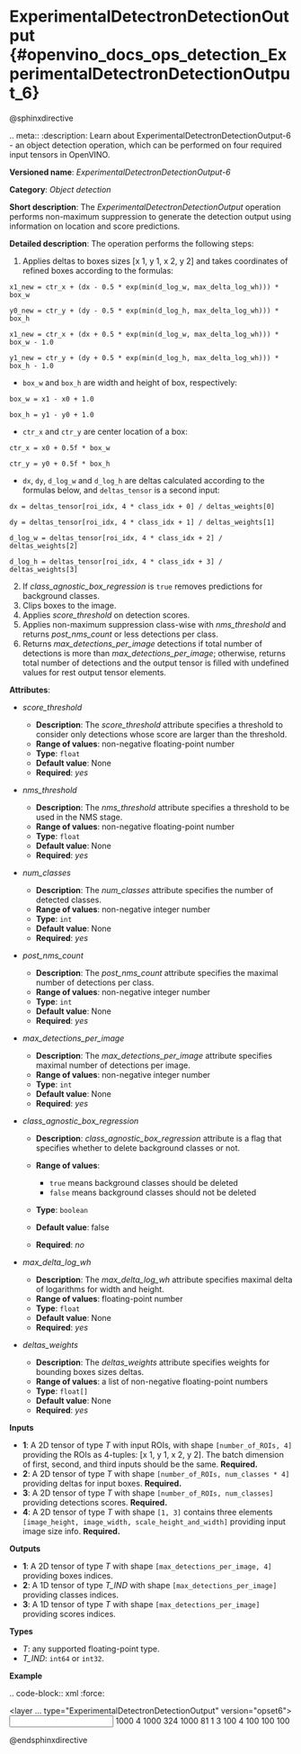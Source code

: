 # ExperimentalDetectronDetectionOutput {#openvino_docs_ops_detection_ExperimentalDetectronDetectionOutput_6}

@sphinxdirective

.. meta::
  :description: Learn about ExperimentalDetectronDetectionOutput-6 - an object 
                detection operation, which can be performed on four required 
                input tensors in OpenVINO.

**Versioned name**: *ExperimentalDetectronDetectionOutput-6*

**Category**: *Object detection*

**Short description**: The *ExperimentalDetectronDetectionOutput* operation performs non-maximum suppression to generate
the detection output using information on location and score predictions.

**Detailed description**: The operation performs the following steps:

1. Applies deltas to boxes sizes [x 1, y 1, x 2, y 2] and takes coordinates of
refined boxes according to the formulas:

``x1_new = ctr_x + (dx - 0.5 * exp(min(d_log_w, max_delta_log_wh))) * box_w``

``y0_new = ctr_y + (dy - 0.5 * exp(min(d_log_h, max_delta_log_wh))) * box_h``

``x1_new = ctr_x + (dx + 0.5 * exp(min(d_log_w, max_delta_log_wh))) * box_w - 1.0``

``y1_new = ctr_y + (dy + 0.5 * exp(min(d_log_h, max_delta_log_wh))) * box_h - 1.0``

* ``box_w`` and ``box_h`` are width and height of box, respectively:

``box_w = x1 - x0 + 1.0``

``box_h = y1 - y0 + 1.0``

* ``ctr_x`` and ``ctr_y`` are center location of a box:

``ctr_x = x0 + 0.5f * box_w``

``ctr_y = y0 + 0.5f * box_h``

* ``dx``, ``dy``, ``d_log_w`` and ``d_log_h`` are deltas calculated according to the formulas below, and ``deltas_tensor`` is a
second input:

``dx = deltas_tensor[roi_idx, 4 * class_idx + 0] / deltas_weights[0]``

``dy = deltas_tensor[roi_idx, 4 * class_idx + 1] / deltas_weights[1]``

``d_log_w = deltas_tensor[roi_idx, 4 * class_idx + 2] / deltas_weights[2]``

``d_log_h = deltas_tensor[roi_idx, 4 * class_idx + 3] / deltas_weights[3]``

2. If *class_agnostic_box_regression* is ``true`` removes predictions for background classes.
3. Clips boxes to the image.
4. Applies *score_threshold* on detection scores.
5. Applies non-maximum suppression class-wise with *nms_threshold* and returns *post_nms_count* or less detections per class.
6. Returns *max_detections_per_image* detections if total number of detections is more than *max_detections_per_image*; otherwise, returns total number of detections and the output tensor is filled with undefined values for rest output tensor elements.

**Attributes**:

* *score_threshold*

  * **Description**: The *score_threshold* attribute specifies a threshold to consider only detections whose score are larger than the threshold.
  * **Range of values**: non-negative floating-point number
  * **Type**: ``float``
  * **Default value**: None
  * **Required**: *yes*

* *nms_threshold*

  * **Description**: The *nms_threshold* attribute specifies a threshold to be used in the NMS stage.
  * **Range of values**: non-negative floating-point number
  * **Type**: ``float``
  * **Default value**: None
  * **Required**: *yes*

* *num_classes*

  * **Description**: The *num_classes* attribute specifies the number of detected classes.
  * **Range of values**: non-negative integer number
  * **Type**: ``int``
  * **Default value**: None
  * **Required**: *yes*

* *post_nms_count*

  * **Description**: The *post_nms_count* attribute specifies the maximal number of detections per class.
  * **Range of values**: non-negative integer number
  * **Type**: ``int``
  * **Default value**: None
  * **Required**: *yes*

* *max_detections_per_image*

  * **Description**: The *max_detections_per_image* attribute specifies maximal number of detections per image.
  * **Range of values**: non-negative integer number
  * **Type**: ``int``
  * **Default value**: None
  * **Required**: *yes*

* *class_agnostic_box_regression*

  * **Description**: *class_agnostic_box_regression* attribute is a flag that specifies whether to delete background classes or not.
  * **Range of values**:
  
    * ``true`` means background classes should be deleted
    * ``false`` means background classes should not be deleted
  * **Type**: ``boolean``
  * **Default value**: false
  * **Required**: *no*

* *max_delta_log_wh*

  * **Description**: The *max_delta_log_wh* attribute specifies maximal delta of logarithms for width and height.
  * **Range of values**: floating-point number
  * **Type**: ``float``
  * **Default value**: None
  * **Required**: *yes*

* *deltas_weights*

  * **Description**: The *deltas_weights* attribute specifies weights for bounding boxes sizes deltas.
  * **Range of values**: a list of non-negative floating-point numbers
  * **Type**: ``float[]``
  * **Default value**: None
  * **Required**: *yes*

**Inputs**

* **1**: A 2D tensor of type *T* with input ROIs, with shape ``[number_of_ROIs, 4]`` providing the ROIs as 4-tuples: [x 1, y 1, x 2, y 2]. The batch dimension of first, second, and third inputs should be the same. **Required.**
* **2**: A 2D tensor of type *T* with shape ``[number_of_ROIs, num_classes * 4]`` providing deltas for input boxes. **Required.**
* **3**: A 2D tensor of type *T* with shape ``[number_of_ROIs, num_classes]`` providing detections scores. **Required.**
* **4**: A 2D tensor of type *T* with shape ``[1, 3]`` contains three elements ``[image_height, image_width, scale_height_and_width]`` providing input image size info. **Required.**

**Outputs**

* **1**: A 2D tensor of type *T* with shape ``[max_detections_per_image, 4]`` providing boxes indices.
* **2**: A 1D tensor of type *T_IND* with shape ``[max_detections_per_image]`` providing classes indices.
* **3**: A 1D tensor of type *T* with shape ``[max_detections_per_image]`` providing scores indices.

**Types**

* *T*: any supported floating-point type.
* *T_IND*: ``int64`` or ``int32``.

**Example**

.. code-block:: xml
   :force:
   
   <layer ... type="ExperimentalDetectronDetectionOutput" version="opset6">
       <data class_agnostic_box_regression="false" deltas_weights="10.0,10.0,5.0,5.0" max_delta_log_wh="4.135166645050049" max_detections_per_image="100" nms_threshold="0.5" num_classes="81" post_nms_count="2000" score_threshold="0.05000000074505806"/>
       <input>
           <port id="0">
               <dim>1000</dim>
               <dim>4</dim>
           </port>
           <port id="1">
               <dim>1000</dim>
               <dim>324</dim>
           </port>
           <port id="2">
               <dim>1000</dim>
               <dim>81</dim>
           </port>
           <port id="3">
               <dim>1</dim>
               <dim>3</dim>
           </port>
       </input>
       <output>
           <port id="4" precision="FP32">
               <dim>100</dim>
               <dim>4</dim>
           </port>
           <port id="5" precision="I32">
               <dim>100</dim>
           </port>
           <port id="6" precision="FP32">
               <dim>100</dim>
           </port>
           <port id="7" precision="I32">
               <dim>100</dim>
           </port>
       </output>
   </layer>

@endsphinxdirective

